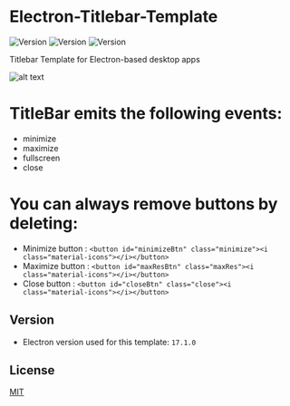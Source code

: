 # Electron-Titlebar-Template

<p>
  <img alt="Version" src="https://img.shields.io/badge/version-3.2.5-pink.svg?cacheSeconds=2592000" />
  <img alt="Version" src="https://img.shields.io/github/stars/4r1ss/Electron-Titlebar-Template" />
  <img alt="Version" src="https://img.shields.io/github/license/4r1ss/Electron-Titlebar-Template?color=yellow" />
</p>


Titlebar Template for Electron-based desktop apps

![alt text](https://i.imgur.com/ABdAZEb.png)


# TitleBar emits the following events:

- minimize
- maximize
- fullscreen
- close


# You can always remove buttons by deleting:

- Minimize button :   ``` <button id="minimizeBtn" class="minimize"><i class="material-icons"></i></button> ```
- Maximize button :  ``` <button id="maxResBtn" class="maxRes"><i class="material-icons"></i></button> ```
- Close button :  ``` <button id="closeBtn" class="close"><i class="material-icons"></i></button> ```

## Version
- Electron version used for this template: ```17.1.0```


## License
[MIT](https://github.com/4r1ss/Electron-Titlebar-Template/blob/main/LICENSE)

